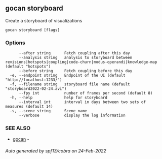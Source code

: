## gocan storyboard

Create a storyboard of visualizations

```
gocan storyboard [flags]
```

### Options

```
      --after string      Fetch coupling after this day
      --analysis string   analysis to storyboard between revisions|hotspots|coupling|code-churn|modus-operandi|knowledge-map (default "hotspots")
      --before string     Fetch coupling before this day
  -e, --endpoint string   Endpoint of the UI (default "http://localhost:1233/")
  -f, --filename string   storyboard file name (default "storyboard2022-02-24.avi")
      --fps int           number of frames per second (default 8)
  -h, --help              help for storyboard
      --interval int      interval in days between two sets of measures (default 14)
  -s, --scene string      Scene name
      --verbose           display the log information
```

### SEE ALSO

* [gocan](gocan.md)	 - 

###### Auto generated by spf13/cobra on 24-Feb-2022
